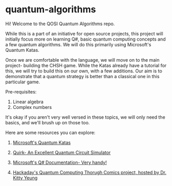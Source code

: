 # quantum-algorithms

Hi! Welcome to the QOSI Quantum Algorithms repo.

While this is a part of an initiative for open source projects, this project will initially focus more on learning Q#, basic quantum computing concepts and a few quantum algorithms. We will do this primarily using Microsoft's Quantum Katas.

Once we are comfortable with the language, we will move on to the main project- building the CHSH game. While the Katas already have a tutorial for this, we will try to build this on our own, with a few additions. Our aim is to demonstrate that a quantum strategy is better than a classical one in this particular game.

Pre-requisites:
1. Linear algebra
2. Complex numbers

It's okay if you aren't very well versed in these topics, we will only need the basics, and we'll brush up on those too.

Here are some resources you can explore:

1. [Microsoft's Quantum Katas](https://github.com/Microsoft/QuantumKatas/)

2. [Quirk- An Excellent Quantum Circuit Simulator](https://algassert.com/quirk#circuit=%7B%22cols%22:[]%7D)

3. [Microsoft's Q# Documentation- Very handy!](https://docs.microsoft.com/en-gb/quantum/)

4. [Hackaday's Quantum Computing Thorugh Comics project, hosted by Dr. Kitty Yeung](https://hackaday.io/project/168554-quantum-computing-through-comics)
